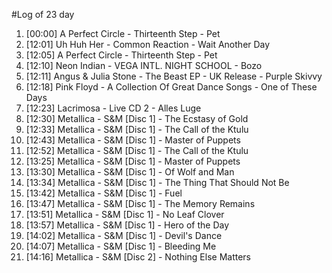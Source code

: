 #Log of 23 day

1. [00:00] A Perfect Circle - Thirteenth Step - Pet
1. [12:01] Uh Huh Her - Common Reaction - Wait Another Day
1. [12:05] A Perfect Circle - Thirteenth Step - Pet
1. [12:10] Neon Indian - VEGA INTL. NIGHT SCHOOL - Bozo
1. [12:11] Angus & Julia Stone - The Beast EP - UK Release - Purple Skivvy
1. [12:18] Pink Floyd - A Collection Of Great Dance Songs - One of These Days
1. [12:23] Lacrimosa - Live CD 2 - Alles Luge
1. [12:30] Metallica - S&M [Disc 1] - The Ecstasy of Gold
1. [12:33] Metallica - S&M [Disc 1] - The Call of the Ktulu
1. [12:43] Metallica - S&M [Disc 1] - Master of Puppets
1. [12:52] Metallica - S&M [Disc 1] - The Call of the Ktulu
1. [13:25] Metallica - S&M [Disc 1] - Master of Puppets
1. [13:30] Metallica - S&M [Disc 1] - Of Wolf and Man
1. [13:34] Metallica - S&M [Disc 1] - The Thing That Should Not Be
1. [13:42] Metallica - S&M [Disc 1] - Fuel
1. [13:47] Metallica - S&M [Disc 1] - The Memory Remains
1. [13:51] Metallica - S&M [Disc 1] - No Leaf Clover
1. [13:57] Metallica - S&M [Disc 1] - Hero of the Day
1. [14:02] Metallica - S&M [Disc 1] - Devil's Dance
1. [14:07] Metallica - S&M [Disc 1] - Bleeding Me
1. [14:16] Metallica - S&M [Disc 2] - Nothing Else Matters

